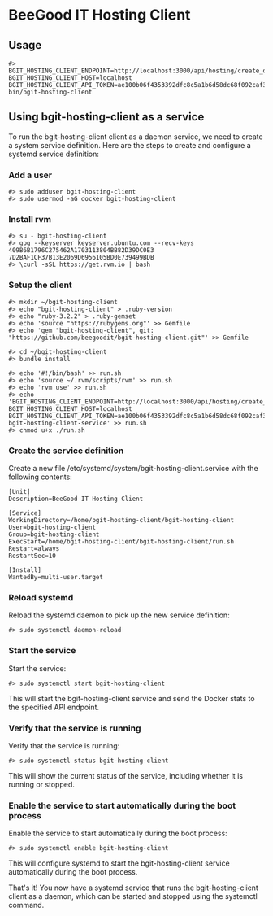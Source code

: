 # BeeGood IT Hosting Client

## Usage

    #> BGIT_HOSTING_CLIENT_ENDPOINT=http://localhost:3000/api/hosting/create_docker_resource_usage_services.json BGIT_HOSTING_CLIENT_HOST=localhost BGIT_HOSTING_CLIENT_API_TOKEN=ae100b06f4353392dfc8c5a1b6d58dc68f092caf3b34a3adfe46d4098fe27f75 bin/bgit-hosting-client

## Using bgit-hosting-client as a service

To run the bgit-hosting-client client as a daemon service, we need to create a system service definition. Here are the steps to create and configure a systemd service definition:

### Add a user

    #> sudo adduser bgit-hosting-client
    #> sudo usermod -aG docker bgit-hosting-client

### Install rvm

    #> su - bgit-hosting-client
    #> gpg --keyserver keyserver.ubuntu.com --recv-keys 409B6B1796C275462A1703113804BB82D39DC0E3 7D2BAF1CF37B13E2069D6956105BD0E739499BDB
    #> \curl -sSL https://get.rvm.io | bash

### Setup the client

    #> mkdir ~/bgit-hosting-client
    #> echo "bgit-hosting-client" > .ruby-version
    #> echo "ruby-3.2.2" > .ruby-gemset
    #> echo 'source "https://rubygems.org"' >> Gemfile
    #> echo 'gem "bgit-hosting-client", git: "https://github.com/beegoodit/bgit-hosting-client.git"' >> Gemfile
    
    #> cd ~/bgit-hosting-client
    #> bundle install
    
    #> echo '#!/bin/bash' >> run.sh
    #> echo 'source ~/.rvm/scripts/rvm' >> run.sh
    #> echo 'rvm use' >> run.sh
    #> echo 'BGIT_HOSTING_CLIENT_ENDPOINT=http://localhost:3000/api/hosting/create_docker_resource_usage_services.json BGIT_HOSTING_CLIENT_HOST=localhost BGIT_HOSTING_CLIENT_API_TOKEN=ae100b06f4353392dfc8c5a1b6d58dc68f092caf3b34a3adfe46d4098fe27f75 bgit-hosting-client-service' >> run.sh
    #> chmod u+x ./run.sh

### Create the service definition

Create a new file /etc/systemd/system/bgit-hosting-client.service with the following contents:

    [Unit]
    Description=BeeGood IT Hosting Client

    [Service]
    WorkingDirectory=/home/bgit-hosting-client/bgit-hosting-client
    User=bgit-hosting-client
    Group=bgit-hosting-client
    ExecStart=/home/bgit-hosting-client/bgit-hosting-client/run.sh
    Restart=always
    RestartSec=10

    [Install]
    WantedBy=multi-user.target

### Reload systemd

Reload the systemd daemon to pick up the new service definition:

    #> sudo systemctl daemon-reload

### Start the service

Start the service:

    #> sudo systemctl start bgit-hosting-client

This will start the bgit-hosting-client service and send the Docker stats to the specified API endpoint.

### Verify that the service is running

Verify that the service is running:

    #> sudo systemctl status bgit-hosting-client

This will show the current status of the service, including whether it is running or stopped.

### Enable the service to start automatically during the boot process

Enable the service to start automatically during the boot process:

    #> sudo systemctl enable bgit-hosting-client

This will configure systemd to start the bgit-hosting-client service automatically during the boot process.

That's it! You now have a systemd service that runs the bgit-hosting-client client as a daemon, which can be started and stopped using the systemctl command.